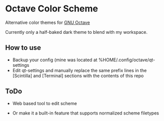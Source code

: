 # Octave Color Scheme

Alternative color themes for [GNU Octave](https://www.gnu.org/software/octave/)
 
Currently only a half-baked dark theme to blend with my workspace.

## How to use

* Backup your config (mine was located at %HOME/.config/octave/qt-settings
* Edit qt-settings and manually replace the same prefix lines in the [Scintilla] and [Terminal] sections with the contents of this repo 

## ToDo 

* Web based tool to edit scheme
 - Or make it a built-in feature that supports normalized scheme filetypes

